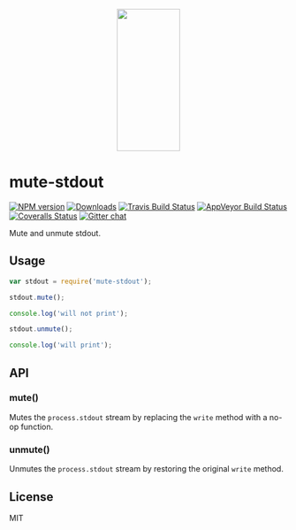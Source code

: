 <p align="center">
  <a href="http://gulpjs.com">
    <img height="257" width="114" src="https://raw.githubusercontent.com/gulpjs/artwork/master/gulp-2x.png">
  </a>
</p>

# mute-stdout

[![NPM version][npm-image]][npm-url] [![Downloads][downloads-image]][npm-url] [![Travis Build Status][travis-image]][travis-url] [![AppVeyor Build Status][appveyor-image]][appveyor-url] [![Coveralls Status][coveralls-image]][coveralls-url] [![Gitter chat][gitter-image]][gitter-url]

Mute and unmute stdout.

## Usage

```js
var stdout = require('mute-stdout');

stdout.mute();

console.log('will not print');

stdout.unmute();

console.log('will print');
```

## API

### mute()

Mutes the `process.stdout` stream by replacing the `write` method with a no-op function.

### unmute()

Unmutes the `process.stdout` stream by restoring the original `write` method.

## License

MIT

[downloads-image]: http://img.shields.io/npm/dm/mute-stdout.svg
[npm-url]: https://www.npmjs.com/package/mute-stdout
[npm-image]: http://img.shields.io/npm/v/mute-stdout.svg

[travis-url]: https://travis-ci.org/gulpjs/mute-stdout
[travis-image]: http://img.shields.io/travis/gulpjs/mute-stdout.svg?label=travis-ci

[appveyor-url]: https://ci.appveyor.com/project/gulpjs/mute-stdout
[appveyor-image]: https://img.shields.io/appveyor/ci/gulpjs/mute-stdout.svg?label=appveyor

[coveralls-url]: https://coveralls.io/r/gulpjs/mute-stdout
[coveralls-image]: http://img.shields.io/coveralls/gulpjs/mute-stdout/master.svg

[gitter-url]: https://gitter.im/gulpjs/gulp
[gitter-image]: https://badges.gitter.im/gulpjs/gulp.svg
